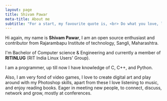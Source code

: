 ```yaml
---
layout: page
title: Shivam Pawar
meta-title: About me
subtitle: "For a start, my favourite quote is, <br> Do what you love, love what you do."
---
```


<div id="aboutme-section">

<p class="about-text">
<span class="fa fa-briefcase about-icon"></span>
  Hi again, my name is <strong>Shivam Pawar</strong>, I am an open source enthusiast and contributor from Rajarambapu Institute of technology, Sangli, Maharashtra.
</p>

<p class="about-text">
<span class="fa fa-graduation-cap about-icon"></span>
	I'm Bachelor of Computer science & Engineering and currently a member of <strong>RITINLUG</strong> (RIT India Linux Users' Group).
</p>

<p class="about-text">
<span class="fa fa-code about-icon"></span>
I am a programmer, up till now I have knowledge of C, C++, and Python.
</p>

<p class="about-text">
<span class="fa fa-heart about-icon"></span>
Also, I am very fond of video games, I love to create digital art and play around with my Photoshop skills, apart from these I love listening to music, and enjoy reading books. Eager in meeting new people, to connect, discuss, network and grow, mostly at conferences.
</p>
